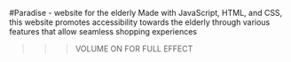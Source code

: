 #Paradise - website for the elderly
   Made with JavaScript, HTML, and CSS, this website promotes accessibility towards the elderly through various features that allow seamless shopping experiences
   >>>VOLUME ON FOR FULL EFFECT
